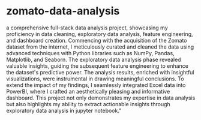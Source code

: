 # zomato-data-analysis

a comprehensive full-stack data analysis project, showcasing my proficiency in data cleaning, exploratory data analysis, feature engineering, and dashboard creation. Commencing with the acquisition of the Zomato dataset from the internet, I meticulously curated and cleaned the data using advanced techniques with Python libraries such as NumPy, Pandas, Matplotlib, and Seaborn. The exploratory data analysis phase revealed valuable insights, guiding the subsequent feature engineering to enhance the dataset's predictive power. The analysis results, enriched with insightful visualizations, were instrumental in drawing meaningful conclusions. To extend the impact of my findings, I seamlessly integrated Excel data into PowerBI, where I crafted an aesthetically pleasing and informative dashboard. This project not only demonstrates my expertise in data analysis but also highlights my ability to extract actionable insights through exploratory data analysis in jupyter notebook."
